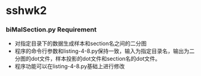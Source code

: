 # sshwk2

### biMalSection.py Requirement
- 对指定目录下的数据生成样本和section名之间的二分图
- 程序的命令行参数和listing-4-8.py保持一致，输入为指定目录名，输出为二分图的dot文件，样本投影的dot文件和section名的dot文件。
- 程序功能可以在listing-4-8.py基础上进行修改